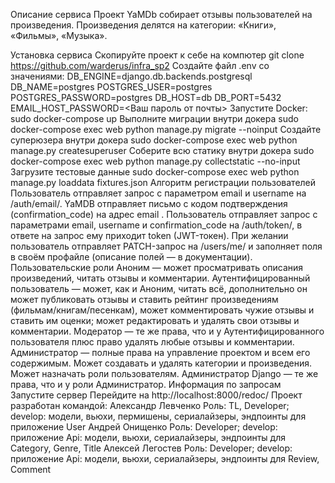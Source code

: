 Описание сервиса
Проект YaMDb собирает отзывы пользователей на произведения. Произведения делятся на категории: «Книги», «Фильмы», «Музыка».

Установка сервиса
Скопируйте проект к себе на компютер git clone https://github.com/warderus/infra_sp2
Создайте файл .env со значениями: DB_ENGINE=django.db.backends.postgresql DB_NAME=postgres POSTGRES_USER=postgres POSTGRES_PASSWORD=postgres DB_HOST=db DB_PORT=5432 EMAIL_HOST_PASSWORD=<Ваш пароль от почты>
Запустите Docker: sudo docker-compose up
Выполните миграции внутри докера sudo docker-compose exec web python manage.py migrate --noinput
Создайте суперюзера внутри докера sudo docker-compose exec web python manage.py createsuperuser
Соберите всю статику внутри докера sudo docker-compose exec web python manage.py collectstatic --no-input
Загрузите тестовые данные sudo docker-compose exec web python manage.py loaddata fixtures.json
Алгоритм регистрации пользователей
Пользователь отправляет запрос с параметром email и username на /auth/email/.
YaMDB отправляет письмо с кодом подтверждения (confirmation_code) на адрес email .
Пользователь отправляет запрос с параметрами email, username и confirmation_code на /auth/token/, в ответе на запрос ему приходит token (JWT-токен).
При желании пользователь отправляет PATCH-запрос на /users/me/ и заполняет поля в своём профайле (описание полей — в документации).
Пользовательские роли
Аноним — может просматривать описания произведений, читать отзывы и комментарии.
Аутентифицированный пользователь — может, как и Аноним, читать всё, дополнительно он может публиковать отзывы и ставить рейтинг произведениям (фильмам/книгам/песенкам), может комментировать чужие отзывы и ставить им оценки; может редактировать и удалять свои отзывы и комментарии.
Модератор — те же права, что и у Аутентифицированного пользователя плюс право удалять любые отзывы и комментарии.
Администратор — полные права на управление проектом и всем его содержимым. Может создавать и удалять категории и произведения. Может назначать роли пользователям.
Администратор Django — те же права, что и у роли Администратор.
Информация по запросам
Запустите сервер
Перейдите на http://localhost:8000/redoc/
Проект разработан командой:
Александр Левченко
Роль: TL, Developer; develop: модели, вьюхи, пермишены, сериалайзеры, эндпоинты для приложение User
Андрей Онищенко
Роль: Developer; develop: приложение Api: модели, вьюхи, сериалайзеры, эндпоинты для Category, Genre, Title
Алексей Легостев
Роль: Developer; develop: приложение Api: модели, вьюхи, сериалайзеры, эндпоинты для Review, Comment
